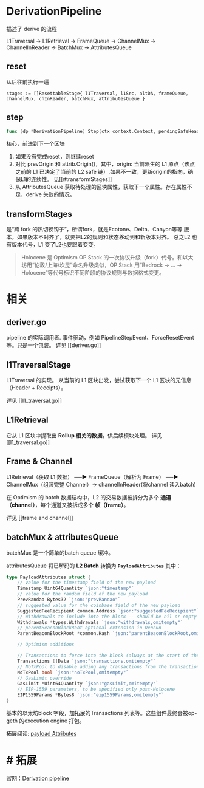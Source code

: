 
# DerivationPipeline

 描述了 derive 的流程

L1Traversal → L1Retrieval → FrameQueue → ChannelMux → 
ChannelInReader → BatchMux → AttributesQueue


## reset
从后往前执行一遍
```
stages := []ResettableStage{ l1Traversal, l1Src, altDA, frameQueue, channelMux, chInReader, batchMux, attributesQueue }
```

## step
```go
func (dp *DerivationPipeline) Step(ctx context.Context, pendingSafeHead eth.L2BlockRef)
```
核心，前进到下一个区块
1. 如果没有完成reset，则继续reset
2. 对比 prevOrigin 和 attrib.Origin()，其中，origin: 当前派生的 L1 原点（该点之前的 L1 已决定了当前的 L2 safe 链）.如果不一致，更新origin的指向，确保L1的连续性。 见[[#transformStages]]
3. 从 AttributesQueue 获取待处理的区块属性，获取下一个属性。存在属性不足，derive 失败的情况。


## transformStages

是“跨 fork 的热切换钩子”，所谓fork，就是Ecotone、Delta、Canyon等等 版本，如果版本不对齐了，就要把L2的规则和状态移动到和新版本对齐。
总之L2 也有版本代号，L1 变了L2也要跟着变变。
>Holocene 是 Optimism OP Stack 的一次协议升级（fork）代号。和以太坊用“伦敦/上海/坎昆”命名升级类似，OP Stack 用“Bedrock → … → Holocene”等代号标识不同阶段的协议规则与数据格式变更。
 
# 相关
## deriver.go
pipeline 的实际调用者. 事件驱动，例如 PipelineStepEvent、ForceResetEvent 等。只是一个包装。
详见 [[deriver.go]]

## l1TraversalStage
L1Traversal 的实现。
从当前的 L1 区块出发，尝试获取下一个 L1 区块的元信息（Header + Receipts）。

详见 [[l1_traversal.go]]

## L1Retrieval
它从 L1 区块中提取出 **Rollup 相关的数据**，供后续模块处理。
详见 [[l1_traversal.go]]

## Frame & Channel
L1Retrieval（获取 L1 数据） ──▶ FrameQueue（解析为 Frame） ──▶ ChannelMux（组装完整 Channel）-> channelInReader(将channel 读入batch)

在 Optimism 的 batch 数据结构中，L2 的交易数据被拆分为多个 **通道（channel）**，每个通道又被拆成多个 **帧（frame）**。

详见 [[frame and channel]]


## batchMux & attributesQueue

batchMux 是一个简单的batch queue 缓冲。

attributesQueue 将已解码的 **L2 Batch** 转换为 **`PayloadAttributes`**
其中：

```go
type PayloadAttributes struct {
	// value for the timestamp field of the new payload
	Timestamp Uint64Quantity `json:"timestamp"`
	// value for the random field of the new payload
	PrevRandao Bytes32 `json:"prevRandao"`
	// suggested value for the coinbase field of the new payload
	SuggestedFeeRecipient common.Address `json:"suggestedFeeRecipient"`
	// Withdrawals to include into the block -- should be nil or empty depending on Shanghai enablement
	Withdrawals *types.Withdrawals `json:"withdrawals,omitempty"`
	// parentBeaconBlockRoot optional extension in Dencun
	ParentBeaconBlockRoot *common.Hash `json:"parentBeaconBlockRoot,omitempty"`

	// Optimism additions

	// Transactions to force into the block (always at the start of the transactions list).
	Transactions []Data `json:"transactions,omitempty"`
	// NoTxPool to disable adding any transactions from the transaction-pool.
	NoTxPool bool `json:"noTxPool,omitempty"`
	// GasLimit override
	GasLimit *Uint64Quantity `json:"gasLimit,omitempty"`
	// EIP-1559 parameters, to be specified only post-Holocene
	EIP1559Params *Bytes8 `json:"eip1559Params,omitempty"`
}
```

基本的以太坊block 字段，加拓展的Transactions 列表等。这些组件最终会被op-geth 的execution engine 打包。

拓展阅读: [payload Attributes](https://specs.optimism.io/glossary.html?highlight=payload#payload-attributes)

# # 拓展
官网：[Derivation pipeline](https://docs.optimism.io/stack/rollup/derivation-pipeline)

